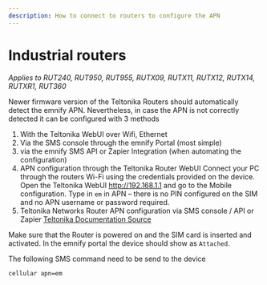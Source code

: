 ```yaml
---
description: How to connect to routers to configure the APN
---
```

# Industrial routers

*Applies to RUT240, RUT950, RUT955, RUTX09, RUTX11, RUTX12, RUTX14, RUTXR1, RUT360*

Newer firmware version of the Teltonika Routers should automatically detect the emnify APN.
Nevertheless, in case the APN is not correctly detected it can be configured with 3 methods

1. With the Teltonika WebUI over Wifi, Ethernet
1. Via the SMS console through the emnify Portal (most simple)
1. via the emnify SMS API or Zapier Integration (when automating the configuration)
1. APN configuration through the Teltonika Router WebUI
Connect your PC through the routers Wi-Fi using the credentials   provided on the device.
Open the Teltonika WebUI <http://192.168.1.1> and go to the Mobile configuration.
Type in `em` in APN – there is no PIN configured on the SIM and no APN username or password required.
1. Teltonika Networks Router APN configuration via SMS console / API or Zapier [Teltonika Documentation Source](https://wiki.teltonika-networks.com/view/SMS_Commands)

Make sure that the Router is powered on and the SIM card is inserted and activated.
In the emnify portal the device should show as `Attached`.

The following SMS command need to be send to the device

```
cellular apn=em
```
